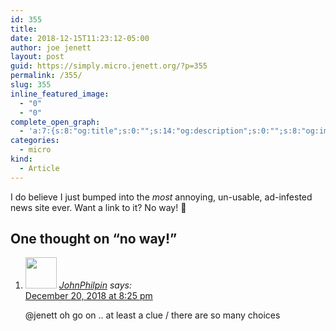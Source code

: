 ```yaml
---
id: 355
title: 
date: 2018-12-15T11:23:12-05:00
author: joe jenett
layout: post
guid: https://simply.micro.jenett.org/?p=355
permalink: /355/
slug: 355
inline_featured_image:
  - "0"
  - "0"
complete_open_graph:
  - 'a:7:{s:8:"og:title";s:0:"";s:14:"og:description";s:0:"";s:8:"og:image";s:0:"";s:7:"og:type";s:0:"";s:12:"twitter:card";s:7:"summary";s:19:"twitter:description";s:0:"";s:15:"twitter:creator";s:0:"";}'
categories:
  - micro
kind:
  - Article
---
```

I do believe I just bumped into the _most_ annoying, un-usable, ad-infested news site ever. Want a link to it? No way! 🤨

<h2 id="comments-title">One thought on “<span>no way!</span>”		</h2>


<ol class="commentlist">
<li class="comment even thread-even depth-1 u-comment h-cite h-entry p-comment" id="li-comment-344">
<article id="comment-344" class="comment " itemprop="comment" itemscope="" itemtype="http://schema.org/Comment">
<footer>
<address class="comment-author p-author author vcard hcard h-card" itemprop="creator" itemscope="" itemtype="http://schema.org/Person">
<img alt="" src="https://micro.blog/JohnPhilpin/avatar.jpg" srcset="https://micro.blog/JohnPhilpin/avatar.jpg 2x" class="avatar avatar-50 photo avatar-default local-avatar u-photo" itemprop="image" loading="lazy" width="50" height="50">				<cite class="fn p-name" itemprop="name"><a href="https://micro.blog/JohnPhilpin" rel="external nofollow ugc" class="u-url url">JohnPhilpin</a></cite> <span class="says">says:</span>					</address>
<!-- .comment-author .vcard -->

<div class="comment-meta commentmetadata">
<a href="https://micro.blog/JohnPhilpin/1498848"><time class="updated published dt-updated dt-published" datetime="2018-12-20T20:25:07-05:00" itemprop="datePublished dateModified dateCreated">
December 20, 2018 at 8:25 pm						</time></a>
</div>
<!-- .comment-meta .commentmetadata -->
</footer>

<div class="comment-content e-content p-summary p-name" itemprop="text name description">
<p><a title="micro.blog/jenett no longer exists" rel="nofollow ugc">@jenett</a> oh go on .. at least a clue / there are so many choices</p></div></article></li></ol>